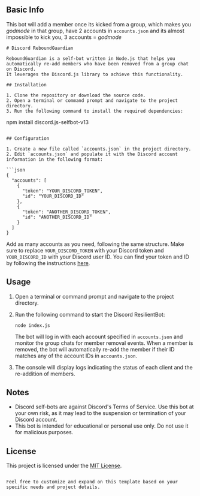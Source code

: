 ## Basic Info
This bot will add a member once its kicked from a group, 
which makes you *godmode* in that group,
have 2 accounts in `accounts.json` and its almost impossible to kick you,
3 accounts = *godmode*

```
# Discord ReboundGuardian

ReboundGuardian is a self-bot written in Node.js that helps you automatically re-add members who have been removed from a group chat on Discord. 
It leverages the Discord.js library to achieve this functionality.

## Installation

1. Clone the repository or download the source code.
2. Open a terminal or command prompt and navigate to the project directory.
3. Run the following command to install the required dependencies:

   ```
   npm install discord.js-selfbot-v13
   ```

## Configuration

1. Create a new file called `accounts.json` in the project directory.
2. Edit `accounts.json` and populate it with the Discord account information in the following format:

   ```json
   {
     "accounts": [
       {
         "token": "YOUR_DISCORD_TOKEN",
         "id": "YOUR_DISCORD_ID"
       },
       {
         "token": "ANOTHER_DISCORD_TOKEN",
         "id": "ANOTHER_DISCORD_ID"
       }
     ]
   }
   ```

   Add as many accounts as you need, following the same structure. Make sure to replace `YOUR_DISCORD_TOKEN` with your Discord token and `YOUR_DISCORD_ID` with your Discord user ID. You can find your token and ID by following the instructions [here](https://www.youtube.com/watch?v=YEgFvgg7ZPI).

## Usage

1. Open a terminal or command prompt and navigate to the project directory.
2. Run the following command to start the Discord ResilientBot:

   ```
   node index.js
   ```

   The bot will log in with each account specified in `accounts.json` and monitor the group chats for member removal events. When a member is removed, the bot will automatically re-add the member if their ID matches any of the account IDs in `accounts.json`.

3. The console will display logs indicating the status of each client and the re-addition of members.

## Notes

- Discord self-bots are against Discord's Terms of Service. Use this bot at your own risk, as it may lead to the suspension or termination of your Discord account.
- This bot is intended for educational or personal use only. Do not use it for malicious purposes.

## License

This project is licensed under the [MIT License](LICENSE).
```

Feel free to customize and expand on this template based on your specific needs and project details.
